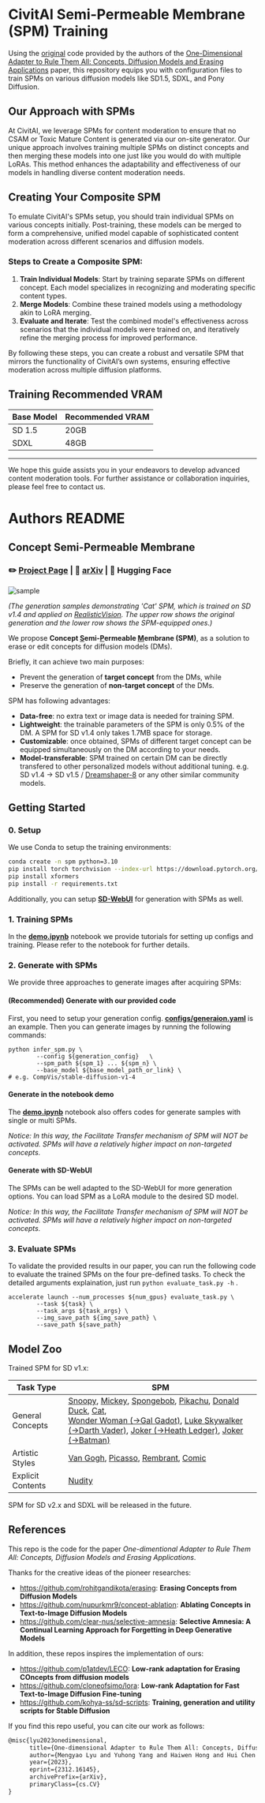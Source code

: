 # CivitAI Semi-Permeable Membrane (SPM) Training

Using the [original](https://github.com/Con6924/SPM) code provided by the authors of the [One-Dimensional Adapter to Rule Them All: Concepts, Diffusion Models and Erasing Applications](https://arxiv.org/abs/2312.16145) paper, this repository equips you with configuration files to train SPMs on various diffusion models like SD1.5, SDXL, and Pony Diffusion.

## Our Approach with SPMs

At CivitAI, we leverage SPMs for content moderation to ensure that no CSAM or Toxic Mature Content is generated via our on-site generator. Our unique approach involves training multiple SPMs on distinct concepts and then merging these models into one just like you would do with multiple LoRAs. This method enhances the adaptability and effectiveness of our models in handling diverse content moderation needs.

## Creating Your Composite SPM

To emulate CivitAI's SPMs setup, you should train individual SPMs on various concepts initially. Post-training, these models can be merged to form a comprehensive, unified model capable of sophisticated content moderation across different scenarios and diffusion models.

### Steps to Create a Composite SPM:

1. **Train Individual Models**: Start by training separate SPMs on different concept. Each model specializes in recognizing and moderating specific content types.
2. **Merge Models**: Combine these trained models using a methodology akin to LoRA merging.
3. **Evaluate and Iterate**: Test the combined model's effectiveness across scenarios that the individual models were trained on, and iteratively refine the merging process for improved performance.

By following these steps, you can create a robust and versatile SPM that mirrors the functionality of CivitAI’s own systems, ensuring effective moderation across multiple diffusion platforms.

## Training Recommended VRAM
|Base Model|Recommended VRAM|
|----------|----------------|
|SD 1.5|20GB|
|SDXL|48GB|

---

We hope this guide assists you in your endeavors to develop advanced content moderation tools. For further assistance or collaboration inquiries, please feel free to contact us.

# Authors README

## Concept Semi-Permeable Membrane

### ✏️ [Project Page](https://lyumengyao.github.io/projects/spm) | 📄 [arXiv](https://arxiv.org/abs/2312.16145) | 🤗 Hugging Face

![sample](./assets/sample.png)

_(The generation samples demonstrating 'Cat' SPM, which is trained on SD v1.4 and applied on [RealisticVision](https://huggingface.co/SG161222/Realistic\_Vision\_V5.1\_noVAE).
The upper row shows the original generation and the lower row shows the SPM-equipped ones.)_

We propose **Concept <u>S</u>emi-<u>P</u>ermeable <u>M</u>embrane (SPM)**, as a solution to erase or edit concepts for diffusion models (DMs).

Briefly, it can achieve two main purposes:

- Prevent the generation of **target concept** from the DMs, while
- Preserve the generation of **non-target concept** of the DMs.

SPM has following advantages:

- **Data-free**: no extra text or image data is needed for training SPM.
- **Lightweight**: the trainable parameters of the SPM is only 0.5% of the DM. A SPM for SD v1.4 only takes 1.7MB space for storage.
- **Customizable**: once obtained, SPMs of different target concept can be equipped simultaneously on the DM according to your needs.
- **Model-transferable**: SPM trained on certain DM can be directly transfered to other personalized models without additional tuning. e.g. SD v1.4 -> SD v1.5 / [Dreamshaper-8](https://huggingface.co/Lykon/dreamshaper-8) or any other similar community models.

## Getting Started

### 0. Setup

We use Conda to setup the training environments:

```bash
conda create -n spm python=3.10
pip install torch torchvision --index-url https://download.pytorch.org/whl/cu118
pip install xformers
pip install -r requirements.txt
```

Additionally, you can setup [**SD-WebUI**](https://github.com/AUTOMATIC1111/stable-diffusion-webui) for generation with SPMs as well.

### 1. Training SPMs

In the [**demo.ipynb**](https://github.com/Con6924/SPM/blob/main/demo.ipynb) notebook we provide tutorials for setting up configs and training. Please refer to the notebook for further details.

### 2. Generate with SPMs

We provide three approaches to generate images after acquiring SPMs:

#### (Recommended) Generate with our provided code

First, you need to setup your generation config. [**configs/generaion.yaml**](https://github.com/Con6924/SPM/blob/main/configs/generaion.yaml) is an example. Then you can generate images by running the following commands:

```shell
python infer_spm.py \
		--config ${generation_config}	\
		--spm_path ${spm_1} ... ${spm_n} \
		--base_model ${base_model_path_or_link} \ 											# e.g. CompVis/stable-diffusion-v1-4
```

#### Generate in the notebook demo

The [**demo.ipynb**](https://github.com/Con6924/SPM/blob/main/demo.ipynb) notebook also offers codes for generate samples with single or multi SPMs. 

*Notice: In this way, the Facilitate Transfer mechanism of SPM will NOT be activated. SPMs will have a relatively higher impact on non-targeted concepts.*

#### Generate with SD-WebUI

The SPMs can be well adapted to the SD-WebUI for more generation options. You can load SPM as a LoRA module to the desired SD model. 

*Notice: In this way, the Facilitate Transfer mechanism of SPM will NOT be activated. SPMs will have a relatively higher impact on non-targeted concepts.*

### 3. Evaluate SPMs

To validate the provided results in our paper, you can run the following code to evaluate the trained SPMs on the four pre-defined tasks. To check the detailed arguments explaination, just run ``python evaluate_task.py -h`` .

```shell
accelerate launch --num_processes ${num_gpus} evaluate_task.py \
		--task ${task} \
		--task_args ${task_args} \
		--img_save_path ${img_save_path} \
		--save_path ${save_path}
```

## Model Zoo

Trained SPM for SD v1.x:

| Task Type         | SPM                                                          |
| ----------------- | ------------------------------------------------------------ |
| General Concepts  | [Snoopy](https://drive.google.com/file/d/1_dWwFd3OB4ZLjfayPUoaVP3Fi-OGJ3KW/view?usp=drive_link), [Mickey](https://drive.google.com/file/d/1PPAP7kEU7fCc94ZVqln0epRgPup0-xM4/view?usp=drive_link), [Spongebob](https://drive.google.com/file/d/1h13BLLQUThTABBl3gH2DnMYmWJlvPKxV/view?usp=drive_link), [Pikachu](https://drive.google.com/file/d/1Dqon-QvOEBReLPj1cu9vth_F7xAS0quq/view?usp=drive_link), [Donald Duck](https://drive.google.com/file/d/1AMkxh7EUdnM1LA4xVwVNNGymbjGQNlOB/view?usp=drive_link), [Cat](https://drive.google.com/file/d/1mnQFX7HUzx7wIaeNv8ErFOzrWXN2ximA/view?usp=drive_link), <br />[Wonder Woman (->Gal Gadot)](https://drive.google.com/file/d/1riAVU11lNeI0aA8CSFsUj3xycRRChMKC/view?usp=drive_link), [Luke Skywalker (->Darth Vader)](https://drive.google.com/file/d/1SfF-557PfWGqZz2Vi9Fmy21Ygj2rTxaF/view?usp=drive_link), [Joker (->Heath Ledger)](https://drive.google.com/file/d/1y8UFxy4TT8M-fXfvDyFieSdfIz4sS_ON/view?usp=drive_link), [Joker (->Batman)](https://drive.google.com/file/d/1zoHUWriLewCiF7mJiwKAoL6rk90ZSPKL/view?usp=drive_link) |
| Artistic Styles   | [Van Gogh](https://drive.google.com/file/d/1qSvoVDOHZfmUo-NyyKUnIEbcMsdzo_w1/view?usp=drive_link), [Picasso](https://drive.google.com/file/d/1SkEBAdJ1W0Mfd-9JAhl06x2lS4_ekrbz/view?usp=drive_link), [Rembrant](https://drive.google.com/file/d/1lJXdbvlfsKpGhPPc-jMrx7Ukb38Cwk1Q/view?usp=drive_link), [Comic](https://drive.google.com/file/d/1Wqtii81ZAKly8JpHGtGcrI6oiOeRdX_7/view?usp=drive_link)                           |
| Explicit Contents | [Nudity](https://drive.google.com/file/d/1yJ1Eq9Z326h4zQH5-dmmH7oaOPxjIzvN/view?usp=drive_link)                                                       |

SPM for SD v2.x and SDXL will be released in the future.

## References

This repo is the code for the paper *One-dimentional Adapter to Rule Them All: Concepts, Diffusion Models and Erasing Applications*.

Thanks for the creative ideas of the pioneer researches:

- https://github.com/rohitgandikota/erasing: **Erasing Concepts from Diffusion Models**
- https://github.com/nupurkmr9/concept-ablation: **Ablating Concepts in Text-to-Image Diffusion Models**
- https://github.com/clear-nus/selective-amnesia: **Selective Amnesia: A Continual Learning Approach for Forgetting in Deep Generative Models**

In addition, these repos inspires the implementation of ours:

- https://github.com/p1atdev/LECO: **Low-rank adaptation for Erasing COncepts from diffusion models**
- https://github.com/cloneofsimo/lora: **Low-rank Adaptation for Fast Text-to-Image Diffusion Fine-tuning**
- https://github.com/kohya-ss/sd-scripts: **Training, generation and utility scripts for Stable Diffusion** 

If you find this repo useful, you can cite our work as follows:

```tex
@misc{lyu2023onedimensional,
      title={One-dimensional Adapter to Rule Them All: Concepts, Diffusion Models and Erasing Applications}, 
      author={Mengyao Lyu and Yuhong Yang and Haiwen Hong and Hui Chen and Xuan Jin and Yuan He and Hui Xue and Jungong Han and Guiguang Ding},
      year={2023},
      eprint={2312.16145},
      archivePrefix={arXiv},
      primaryClass={cs.CV}
}
```

